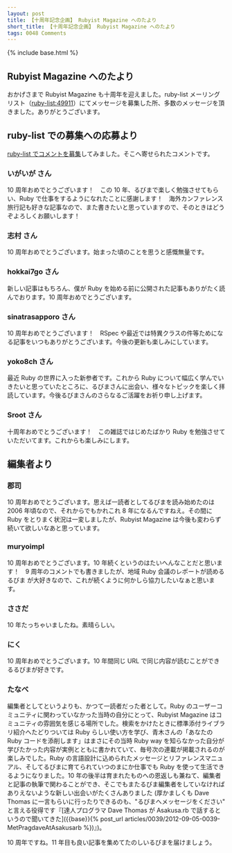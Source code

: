 ```yaml
---
layout: post
title: 【十周年記念企画】 Rubyist Magazine へのたより
short_title: 【十周年記念企画】 Rubyist Magazine へのたより
tags: 0048 Comments
---
```

{% include base.html %}


## Rubyist Magazine へのたより

おかげさまで Rubyist Magazine も十周年を迎えました。ruby-list メーリングリスト（[ruby-list:49911](http://article.gmane.org/gmane.comp.lang.ruby.japanese/9024)）にてメッセージを募集した所、多数のメッセージを頂きました。ありがとうございます。

## ruby-list での募集への応募より

[ruby-list でコメントを募集](http://article.gmane.org/gmane.comp.lang.ruby.japanese/9024)してみました。そこへ寄せられたコメントです。

### いがいが さん

10 周年おめでとうございます！　この 10 年、るびまで楽しく勉強させてもらい、Ruby で仕事をするようになれたことに感謝します！　海外カンファレンス旅行記も好きな記事なので、また書きたいと思っていますので、そのときはどうぞよろしくお願いします！

### 志村 さん

10 周年おめでとうございます。始まった頃のことを思うと感慨無量です。

### hokkai7go さん

新しい記事はもちろん、僕が Ruby を始める前に公開された記事もありがたく読んでおります。10 周年おめでとうございます。

### sinatrasapporo さん

10 周年おめでとうございます！　RSpec や最近では特異クラスの件等ためになる記事をいつもありがとうございます。今後の更新も楽しみにしています。

### yoko8ch さん

最近 Ruby の世界に入った新参者です。これから Ruby について幅広く学んでいきたいと思っていたところに、るびまさんに出会い、様々なトピックを楽しく拝読しています。今後るびまさんのさらなるご活躍をお祈り申し上げます。

### Sroot さん

十周年おめでとうございます！　この雑誌ではじめたばかり Ruby を勉強させていただいてます。これからも楽しみにします。

## 編集者より

### 郡司

10 周年おめでとうございます。思えば一読者としてるびまを読み始めたのは 2006 年頃なので、それからでもかれこれ 8 年になるんですねえ。その間に Ruby をとりまく状況は一変しましたが、Rubyist Magazine は今後も変わらず 続いて欲しいなあと思っています。

### muryoimpl

10 周年おめでとうございます。10 年続くというのはたいへんなことだと思います！　9 周年のコメントでも書きましたが、地域 Ruby 会議のレポートが読める るびま が大好きなので、これが続くように何かしら協力したいなぁと思います。

### ささだ

10 年たっちゃいましたね。素晴らしい。

### にく

10 周年おめでとうございます。10 年間同じ URL で同じ内容が読むことができるるびまが好きです。

### たなべ

編集者としてというよりも、かつて一読者だった者として。Ruby のユーザーコミュニティに関わっていなかった当時の自分にとって、Rubyist Magazine はコミュニティの雰囲気を感じる場所でした。検索をかけたときに標準添付ライブラリ紹介へたどりついては Ruby らしい使い方を学び、青木さんの「あなたの Ruby コードを添削します」はまさにその当時 Ruby way を知らなかった自分が学びたかった内容が実例とともに書かれていて、毎号次の連載が掲載されるのが楽しみでした。Ruby の言語設計に込められたメッセージとリファレンスマニュアル、そしてるびまに育てられていつのまにか仕事でも Ruby を使って生活できるようになりました。10 年の後半は育まれたものへの恩返しも兼ねて、編集者と記事の執筆で関わることができ、そこでもまたるびま編集者をしていなければありえないような新しい出会いがたくさんありました (厚かましくも Dave Thomas に一言もらいに行ったりできるのも、"るびまへメッセージをください" と言える役得です『[達人プログラマ Dave Thomas が Asakusa.rb で話するというので聞いてきた]({{base}}{% post_url articles/0039/2012-09-05-0039-MetPragdaveAtAsakusarb %})』)。

10 周年ですね。11 年目も良い記事を集めてたのしいるびまを届けましょう。


